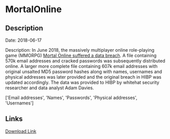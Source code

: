 # MortalOnline

## Description

Date: 2018-06-17

Description:
In June 2018, the massively multiplayer online role-playing game (MMORPG) <a href="https://account.mortalonline.com/breach.html" target="_blank" rel="noopener">Mortal Online suffered a data breach</a>. A file containing 570k email addresses and cracked passwords was subsequently distributed online. A larger more complete file containing 607k email addresses with original unsalted MD5 password hashes along with names, usernames and physical addresses was later provided and the original breach in HIBP was updated accordingly. The data was provided to HIBP by whitehat security researcher and data analyst Adam Davies.


['Email addresses', 'Names', 'Passwords', 'Physical addresses', 'Usernames']

## Links

[Download Link](https://link-to.net/1229997/261.47641112170663/dynamic/?r=aHR0cHM6Ly93d3cubWVkaWFmaXJlLmNvbS92aWV3LzNwNTBQcmxhQ3AydWFHZC9tb3J0YWxvbmxpbmUuY29tL2ZpbGU=)